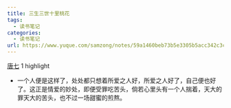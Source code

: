 ```yaml
---
title: 三生三世十里桃花
tags: 
  - 读书笔记
categories:
  - 读书笔记
url: https://www.yuque.com/samzong/notes/59a1460beb73b5e3305b5acc342c3c98
---
```


[唐七](https://www.amazon.cn/s/ref=as_li_ss_tl?_encoding=UTF8\&camp=536\&creative=3132\&field-keywords=%E4%B8%89%E7%94%9F%E4%B8%89%E4%B8%96%E5%8D%81%E9%87%8C%E6%A1%83%E8%8A%B1\&linkCode=ur2\&tag=llll1-23\&url=search-alias%3Dbooks)
1 highlight

- 一个人便是这样了，处处都只想着所爱之人好，所爱之人好了，自己便也好了。这正是情爱的妙处，即便受罪吃苦头，倘若心里头有一个人揣着，天大的罪天大的苦头，也不过一场甜蜜的煎熬。
